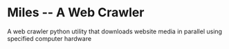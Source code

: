 # Miles -- A Web Crawler
A web crawler python utility that downloads website media in parallel using specified computer hardware
